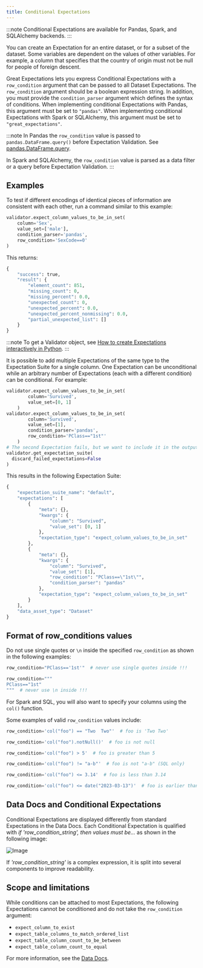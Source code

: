 ```yaml
---
title: Conditional Expectations
---
```


:::note
Conditional Expectations are available for Pandas, Spark, and SQLAlchemy backends.
:::

You can create an Expectation for an entire dataset, or for a subset of the dataset. Some variables are dependent on the values of other variables. For example, a column that specifies that the country of origin must not be null for people of foreign descent.

Great Expectations lets you express Conditional Expectations with a `row_condition` argument that can be passed to all Dataset Expectations. The `row_condition` argument should be a boolean expression string. In addition, you must provide the `condition_parser` argument which defines the syntax of conditions. When implementing conditional Expectations with Pandas, this argument must be set to `"pandas"`. When implementing conditional Expectations with Spark or SQLAlchemy, this argument must be set to `"great_expectations"`. 

:::note
In Pandas the `row_condition` value is passed to `pandas.DataFrame.query()` before Expectation Validation. See [pandas.DataFrame.query](https://pandas.pydata.org/pandas-docs/stable/reference/api/pandas.DataFrame.query.html).

In Spark and SQLAlchemy, the `row_condition` value is parsed as a data filter or a query before Expectation Validation.
:::

## Examples

To test if different encodings of identical pieces of information are consistent with each other, run a command similar to this example:

<!--A snippet is required for this code block.-->

```python title="Python"
validator.expect_column_values_to_be_in_set(
    column='Sex',
    value_set=['male'],
    condition_parser='pandas',
    row_condition='SexCode==0'
)
```

This returns:

```python title="Python"
{
    "success": true,
    "result": {
        "element_count": 851,
        "missing_count": 0,
        "missing_percent": 0.0,
        "unexpected_count": 0,
        "unexpected_percent": 0.0,
        "unexpected_percent_nonmissing": 0.0,
        "partial_unexpected_list": []
    }
}
```

:::note
To get a Validator object, see [How to create Expectations interactively in Python](/oss/guides/expectations/how_to_create_and_edit_expectations_with_instant_feedback_from_a_sample_batch_of_data.md).
:::

It is possible to add multiple Expectations of the same type to the Expectation Suite for a single column. One Expectation can be unconditional while an arbitrary number of Expectations (each with a different condition) can be conditional. For example:

```python title="Python"
validator.expect_column_values_to_be_in_set(
        column='Survived',
        value_set=[0, 1]
    )
validator.expect_column_values_to_be_in_set(
        column='Survived',
        value_set=[1],
        condition_parser='pandas',
        row_condition='PClass=="1st"'
    )
# The second Expectation fails, but we want to include it in the output:
validator.get_expectation_suite(
  discard_failed_expectations=False
)  
```

This results in the following Expectation Suite:

```python title="Python"
{
    "expectation_suite_name": "default",
    "expectations": [
        {
            "meta": {},
            "kwargs": {
                "column": "Survived",
                "value_set": [0, 1]
            },
            "expectation_type": "expect_column_values_to_be_in_set"
        },
        {
            "meta": {},
            "kwargs": {
                "column": "Survived",
                "value_set": [1],
                "row_condition": "PClass==\"1st\"",
                "condition_parser": "pandas"
            },
            "expectation_type": "expect_column_values_to_be_in_set"
        }
    ],
    "data_asset_type": "Dataset"
}
```

## Format of row_conditions values


Do not use single quotes or `\n` inside the specified `row_condition` as shown in the following examples:

```python title="Python" 
row_condition="PClass=='1st'"  # never use single quotes inside !!!
```

```python title="Python" 
row_condition="""
PClass=="1st"
"""  # never use \n inside !!!
```

For Spark and SQL, you will also want to specify your columns using the `col()` function. 

Some examples of valid `row_condition` values include: 

```python title="Python"
row_condition='col("foo") == "Two  Two"'  # foo is 'Two Two'

row_condition='col("foo").notNull()'  # foo is not null

row_condition='col("foo") > 5'  # foo is greater than 5

row_condition='col("foo") != "a-b"'  # foo is not "a-b" (SQL only)

row_condition='col("foo") <= 3.14'  # foo is less than 3.14

row_condition='col("foo") <= date("2023-03-13")'  # foo is earlier than 2023-03-13

```

## Data Docs and Conditional Expectations

Conditional Expectations are displayed differently from standard Expectations in the Data Docs. Each Conditional Expectation is qualified with *if 'row_condition_string', then values must be...* as shown in the following image:

![Image](/docs/oss/images/conditional_data_docs_screenshot.png)

If *'row_condition_string'* is a complex expression, it is split into several components to improve readability.

## Scope and limitations

While conditions can be attached to most Expectations, the following Expectations cannot be conditioned and do not take the `row_condition` argument:

* `expect_column_to_exist`
* `expect_table_columns_to_match_ordered_list`
* `expect_table_column_count_to_be_between`
* `expect_table_column_count_to_equal`

For more information, see the [Data Docs](/reference/learn/terms/data_docs.md).
